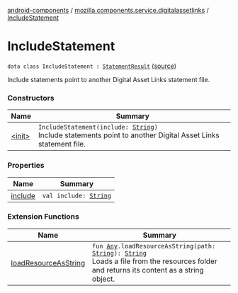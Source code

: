 [android-components](../../index.md) / [mozilla.components.service.digitalassetlinks](../index.md) / [IncludeStatement](./index.md)

# IncludeStatement

`data class IncludeStatement : `[`StatementResult`](../-statement-result.md) [(source)](https://github.com/mozilla-mobile/android-components/blob/master/components/service/digitalassetlinks/src/main/java/mozilla/components/service/digitalassetlinks/Statement.kt#L23)

Include statements point to another Digital Asset Links statement file.

### Constructors

| Name | Summary |
|---|---|
| [&lt;init&gt;](-init-.md) | `IncludeStatement(include: `[`String`](https://kotlinlang.org/api/latest/jvm/stdlib/kotlin/-string/index.html)`)`<br>Include statements point to another Digital Asset Links statement file. |

### Properties

| Name | Summary |
|---|---|
| [include](include.md) | `val include: `[`String`](https://kotlinlang.org/api/latest/jvm/stdlib/kotlin/-string/index.html) |

### Extension Functions

| Name | Summary |
|---|---|
| [loadResourceAsString](../../mozilla.components.support.test.file/kotlin.-any/load-resource-as-string.md) | `fun `[`Any`](https://kotlinlang.org/api/latest/jvm/stdlib/kotlin/-any/index.html)`.loadResourceAsString(path: `[`String`](https://kotlinlang.org/api/latest/jvm/stdlib/kotlin/-string/index.html)`): `[`String`](https://kotlinlang.org/api/latest/jvm/stdlib/kotlin/-string/index.html)<br>Loads a file from the resources folder and returns its content as a string object. |
